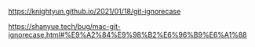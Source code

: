 https://knightyun.github.io/2021/01/18/git-ignorecase

https://shanyue.tech/bug/mac-git-ignorecase.html#%E9%A2%84%E9%98%B2%E6%96%B9%E6%A1%88